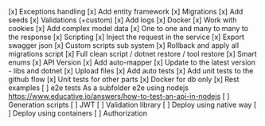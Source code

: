 [x] Exceptions handling
[x] Add entity framework
[x] Migrations
[x] Add seeds
[x] Validations (+custom)
[x] Add logs
[x] Docker
[x] Work with cookies
[x] Add complex model data
[x] One to one and many to many to the response
[x] Scripting
[x] Inject the request in the service
[x] Export swagger json
[x] Custom scripts sub system
[x] Rollback and apply all migrations script
[x] Full clean script / dotnet restore / tool restore
[x] Smart enums
[x] API Version
[x] Add auto-mapper
[x] Update to the latest version - libs and dotnet
[x] Upload files
[x] Add auto tests
[x] Add unit tests to the github flow
[x] Unit tests for other parts
[x] Docker for db only
[x] Rest examples
[ ] e2e tests
    As a subfolder e2e using nodejs
    https://www.educative.io/answers/how-to-test-an-api-in-nodejs
[ ] Generation scripts
[ ] JWT
[ ] Validation library
[ ] Deploy using native way
[ ] Deploy using containers
[ ] Authorization